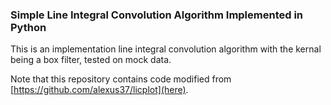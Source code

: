 ### Simple Line Integral Convolution Algorithm Implemented in Python

This is an implementation line integral convolution algorithm with the kernal being a box filter, tested on mock data.

Note that this repository contains code modified from [https://github.com/alexus37/licplot](here). 

